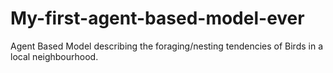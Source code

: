 # My-first-agent-based-model-ever
Agent Based Model describing the foraging/nesting tendencies of Birds in a local neighbourhood.
